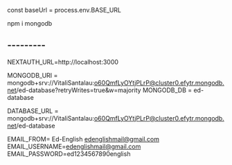 const baseUrl = process.env.BASE_URL



npm i mongodb

## ---------

NEXTAUTH_URL=http://localhost:3000

MONGODB_URI = mongodb+srv://VitaliSantalau:o60QmfLyOYtjPLrP@cluster0.efytr.mongodb.net/ed-database?retryWrites=true&w=majority
MONGODB_DB = ed-database


DATABASE_URL = mongodb+srv://VitaliSantalau:o60QmfLyOYtjPLrP@cluster0.efytr.mongodb.net/ed-database


EMAIL_FROM= Ed-English <edenglishmail@gmail.com>
EMAIL_USERNAME=edenglishmail@gmail.com
EMAIL_PASSWORD=ed1234567890english
